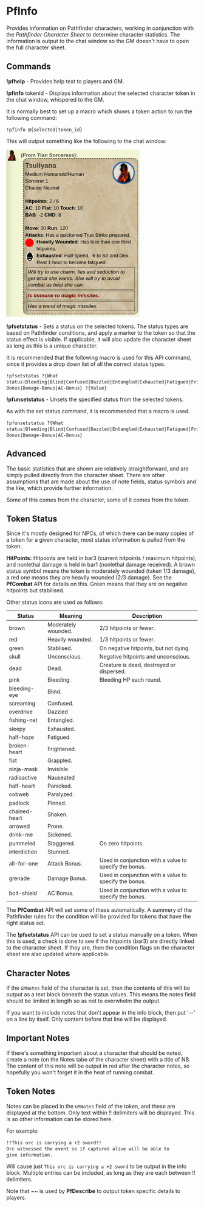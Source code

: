 PfInfo
======

Provides information on Pathfinder characters, working in conjunction with
the _Pathfinder Character Sheet_ to determine character statistics. The
information is output to the chat window so the GM doesn't have to open
the full character sheet.

Commands
--------

**!pfhelp** - Provides help text to players and GM.

**!pfinfo** tokenId - Displays information about the selected character token in
 the chat window, whispered to the GM.

It is normally best to set up a macro which shows a token action to run the
following command:
````
!pfinfo @{selected|token_id}
````

This will output something like the following to the chat window:

![Info](docs/example_info.png)

**!pfsetstatus** - Sets a status on the selected tokens. The status types are
based on Pathfinder conditions, and apply a marker to the token so that the
status effect is visible. If applicable, it will also update the character
sheet as long as this is a unique character.

It is recommended that the following macro is used for this API command, since
it provides a drop down list of all the correct status types.

````
!pfsetstatus ?{What status|Bleeding|Blind|Confused|Dazzled|Entangled|Exhausted|Fatigued|Frightened|Grappled|Helpless|Invisible|Pinned|Nauseated|Panicked|Paralyzed|Prone|Shaken|Sickened|Slowed|Stabilized|Staggered|Stunned|Unconscious|Dead|Attack-Bonus|Damage-Bonus|AC-Bonus} ?{Value}
````

**!pfunsetstatus** - Unsets the specified status from the selected tokens.

As with the set status command, it is recommended that a macro is used.

````
!pfunsetstatus ?{What status|Bleeding|Blind|Confused|Dazzled|Entangled|Exhausted|Fatigued|Frightened|Grappled|Helpless|Invisible|Pinned|Nauseated|Panicked|Paralyzed|Prone|Shaken|Sickened|Slowed|Stabilized|Staggered|Stunned|Unconscious|Dead|Attack-Bonus|Damage-Bonus|AC-Bonus}
````

Advanced
--------

The basic statistics that are shown are relatively straightforward, and are
simply pulled directly from the character sheet. There are other assumptions
that are made about the use of note fields, status symbols and the like, which
provide further information.

Some of this comes from the character, some of it comes from the token.

Token Status
------------

Since it's mostly designed for NPCs, of which there can be many copies of
a token for a given character, most status information is pulled from the
token.

**HitPoints:** Hitpoints are held in bar3 (current hitpoints / maximum hitpoints),
and nonlethal damage is held in bar1 (nonlethal damage received). A brown status
symbol means the token is moderately wounded (taken 1/3 damage), a red one means
they are heavily wounded (2/3 damage). See the **PfCombat** API for details on this.
Green means that they are on negative hitpoints but stabilised.

Other status icons are used as follows:

| Status       | Meaning             | Description |
| ------------ | ------------------- | ----------- |
| brown        | Moderately wounded. | 2/3 hitpoints or fewer. |
| red          | Heavily wounded.    | 1/3 hitpoints or fewer. |
| green        | Stablised.          | On negative hitpoints, but not dying. |
| skull        | Unconscious.        | Negative hitpoints and unconscious. |
| dead         | Dead.               | Creature is dead, destroyed or dispersed. |
| pink         | Bleeding.           | Bleeding HP each round. |
| bleeding-eye | Blind.              | |
| screaming    | Confused.           | |
| overdrive    | Dazzled             | |
| fishing-net  | Entangled.          | |
| sleepy       | Exhausted.          | |
| half-haze    | Fatigued.           | |
| broken-heart | Frightened.         | |
| fist         | Grappled.           | |
| ninja-mask   | Invisible.          | |
| radioactive  | Nauseated           | |
| half-heart   | Panicked.           | |
| cobweb       | Paralyzed.          | |
| padlock      | Pinned.             | |
| chained-heart| Shaken.             | |
| arrowed      | Prone.              | |
| drink-me     | Sickened.           | |
| pummeled     | Staggered.          | On zero hitpoints. |
| interdiction | Stunned.            | |
| all-for-one  | Attack Bonus.       | Used in conjunction with a value to specify the bonus. | 
| grenade      | Damage Bonus.       | Used in conjunction with a value to specify the bonus. | 
| bolt-shield  | AC Bonus.           | Used in conjunction with a value to specify the bonus. | 

The **PfCombat** API will set some of these automatically. A summery of
the Pathfinder rules for the condition will be provided for tokens that
have the right status set.

The **!pfsetstatus** API can be used to set a status manually on a token.
When this is used, a check is done to see if the hitpoints (bar3) are
directly linked to the character sheet. If they are, then the condition
flags on the character sheet are also updated where applicable.

Character Notes
---------------

If the `GMNotes` field of the character is set, then the contents of this
will be output as a text block beneath the status values. This means the
notes field should be limited in length so as not to overwhelm the output.

If you want to include notes that don't appear in the info block, then
put '--' on a line by itself. Only content before that line will be
displayed.

Important Notes
---------------

If there's something important about a character that should be noted,
create a note (on the Notes tabe of the character sheet) with a title
of NB. The content of this note will be output in red after the character
notes, so hopefully you won't forget it in the heat of running combat.

Token Notes
-----------

Notes can be placed in the `GMNotes` field of the token, and these are
displayed at the bottom. Only text within !! delimiters will be displayed.
This is so other information can be stored here.

For example:

```
!!This orc is carrying a +2 sword!!
Orc witnessed the event so if captured alive will be able to
give information.
```

Will cause just ``This orc is carrying a +2 sword`` to be output in the
info block. Multiple entries can be included, as long as they are each
between !! delimiters.

Note that ~~ is used by **PfDescribe** to output token specific details
to players.
